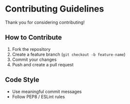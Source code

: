 # Contributing Guidelines

Thank you for considering contributing!

## How to Contribute
1. Fork the repository
2. Create a feature branch (`git checkout -b feature-name`)
3. Commit your changes
4. Push and create a pull request

## Code Style
- Use meaningful commit messages
- Follow PEP8 / ESLint rules
